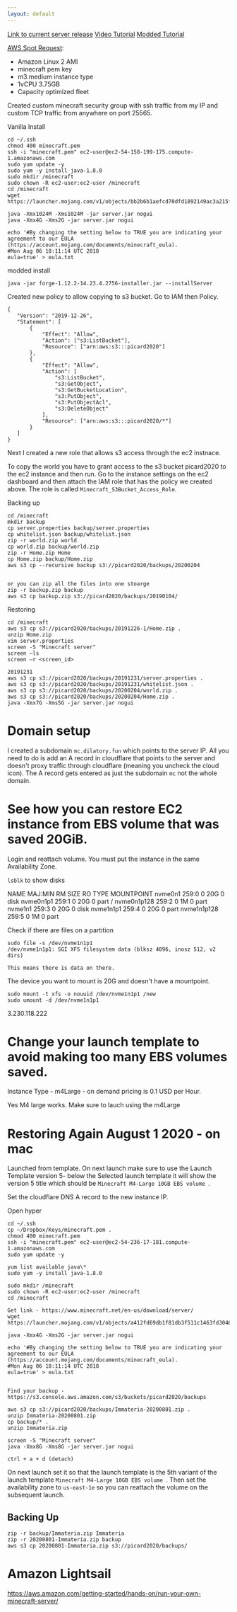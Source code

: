 ```yaml
---
layout: default
---
```



[Link to current server release](https://www.minecraft.net/en-us/download/server)
[Video Tutorial](https://www.youtube.com/watch?v=MScc0spQpmc)
[Modded Tutorial](https://medium.com/exampro/2018-modded-minecraft-server-on-aws-part-1-run-a-modded-minecraft-server-on-aws-ec2-instance-b37290462d8d)



[AWS Spot Request](https://console.aws.amazon.com/ec2sp/v1/spot/launch?region=us-east-1):

- Amazon Linux 2 AMI
- minecraft pem key
- m3.medium instance type
- 1vCPU 3.75GB
- Capacity optimized fleet

Created custom  minecraft security group with ssh traffic from my IP and custom TCP traffic from anywhere on port 25565.

Vanilla Install
```
cd ~/.ssh
chmod 400 minecraft.pem
ssh -i "minecraft.pem" ec2-user@ec2-54-158-199-175.compute-1.amazonaws.com
sudo yum update -y
sudo yum -y install java-1.8.0
sudo mkdir /minecraft
sudo chown -R ec2-user:ec2-user /minecraft
cd /minecraft
wget https://launcher.mojang.com/v1/objects/bb2b6b1aefcd70dfd1892149ac3a215f6c636b07/server.jar

java -Xmx1024M -Xms1024M -jar server.jar nogui
java -Xmx4G -Xms2G -jar server.jar nogui

echo '#By changing the setting below to TRUE you are indicating your agreement to our EULA (https://account.mojang.com/documents/minecraft_eula).
#Mon Aug 06 18:11:14 UTC 2018
eula=true' > eula.txt
```

modded install
```
java -jar forge-1.12.2-14.23.4.2756-installer.jar --installServer
```


Created new policy to allow copying to s3 bucket. Go to IAM then Policy.

```
{
   "Version": "2019-12-26",
   "Statement": [
       {
           "Effect": "Allow",
           "Action": ["s3:ListBucket"],
           "Resource": ["arn:aws:s3:::picard2020"]
       },
       {
           "Effect": "Allow",
           "Action": [
               "s3:ListBucket",
               "s3:GetObject",
               "s3:GetBucketLocation",
               "s3:PutObject",
               "s3:PutObjectAcl",
               "s3:DeleteObject"
           ],
           "Resource": ["arn:aws:s3:::picard2020/*"]
       }
   ]
}
```

Next I created a new role that allows s3 access through the ec2 instnace.


To copy the world you have to grant access to the s3 bucket picard2020 to the ec2 instance and then run. Go to the instance settings on the ec2 dashboard and then attach the IAM role that has the policy we created above. The role is called `Minecraft_S3Bucket_Access_Role`.

Backing up
```
cd /minecraft
mkdir backup
cp server.properties backup/server.properties
cp whitelist.json backup/whitelist.json
zip -r world.zip world
cp world.zip backup/world.zip
zip -r Home.zip Home
cp Home.zip backup/Home.zip
aws s3 cp --recursive backup s3://picard2020/backups/20200204


or you can zip all the files into one stoarge
zip -r backup.zip backup
aws s3 cp backup.zip s3://picard2020/backups/20190104/
```

Restoring
```
cd /minecraft
aws s3 cp s3://picard2020/backups/20191226-1/Home.zip .
unzip Home.zip
vim server.properties
screen -S "Minecraft server"
screen –ls
screen –r <screen_id>

20191231
aws s3 cp s3://picard2020/backups/20191231/server.properties .
aws s3 cp s3://picard2020/backups/20191231/whitelist.json .
aws s3 cp s3://picard2020/backups/20200204/world.zip .
aws s3 cp s3://picard2020/backups/20200204/Home.zip .
java -Xmx7G -Xms5G -jar server.jar nogui
```

# Domain setup

I created a subdomain `mc.dilatory.fun` which points to the server IP. All you need to do is add an A record in cloudflare that points to the server and doesn't proxy traffic through cloudflare (meaning you uncheck the cloud icon). The A record gets entered as just the subdomain `mc` not the whole domain.

# See how you can restore EC2 instance from EBS volume that was saved 20GiB.

Login and reattach volume. You must put the instance in the same Availability Zone.

`lsblk` to show disks

NAME          MAJ:MIN RM SIZE RO TYPE MOUNTPOINT
nvme0n1       259:0    0  20G  0 disk
 nvme0n1p1   259:1    0  20G  0 part /
 nvme0n1p128 259:2    0   1M  0 part
nvme1n1       259:3    0  20G  0 disk
 nvme1n1p1   259:4    0  20G  0 part
 nvme1n1p128 259:5    0   1M  0 part

Check if there are files on a partition
```
sudo file -s /dev/nvme1n1p1
/dev/nvme1n1p1: SGI XFS filesystem data (blksz 4096, inosz 512, v2 dirs)

This means there is data on there.
```

The device you want to mount is 20G and doesn't have a mountpoint.

```
sudo mount -t xfs -o nouuid /dev/nvme1n1p1 /new
sudo umount -d /dev/nvme1n1p1
```

3.230.118.222

# Change your launch template to avoid making too many EBS volumes saved.

Instance Type - m4Large - on demand pricing is 0.1 USD per Hour.

Yes M4 large works. Make sure to lauch using the m4Large


# Restoring Again August 1 2020 - on mac

Launched from template. On next launch make sure to use the Launch Template version 5- below the Selected launch template it will show the version 5 title which should be `Minecraft M4-Large 10GB EBS volume `.

Set the cloudflare DNS A record to the new instance IP.

Open hyper

```
cd ~/.ssh
cp ~/Dropbox/Keys/minecraft.pem .
chmod 400 minecraft.pem
ssh -i "minecraft.pem" ec2-user@ec2-54-236-17-181.compute-1.amazonaws.com
sudo yum update -y

yum list available java\*
sudo yum -y install java-1.8.0

sudo mkdir /minecraft
sudo chown -R ec2-user:ec2-user /minecraft
cd /minecraft

Get link - https://www.minecraft.net/en-us/download/server/
wget https://launcher.mojang.com/v1/objects/a412fd69db1f81db3f511c1463fd304675244077/server.jar

java -Xmx4G -Xms2G -jar server.jar nogui

echo '#By changing the setting below to TRUE you are indicating your agreement to our EULA (https://account.mojang.com/documents/minecraft_eula).
#Mon Aug 06 18:11:14 UTC 2018
eula=true' > eula.txt


Find your backup - https://s3.console.aws.amazon.com/s3/buckets/picard2020/backups

aws s3 cp s3://picard2020/backups/Immateria-20200801.zip .
unzip Immateria-20200801.zip
cp backup/* .
unzip Immateria.zip

screen -S "Minecraft server"
java -Xmx8G -Xms8G -jar server.jar nogui

ctrl + a + d (detach)
```

On next launch set it so that the launch template is the 5th variant of the launch template `Minecraft M4-Large 10GB EBS volume `. Then set the availability zone to `us-east-1e` so you can reattach the volume on the subsequent launch.


## Backing Up

```
zip -r backup/Immateria.zip Immateria
zip -r 20200801-Immateria.zip backup
aws s3 cp 20200801-Immateria.zip s3://picard2020/backups/
```

# Amazon Lightsail

https://aws.amazon.com/getting-started/hands-on/run-your-own-minecraft-server/
